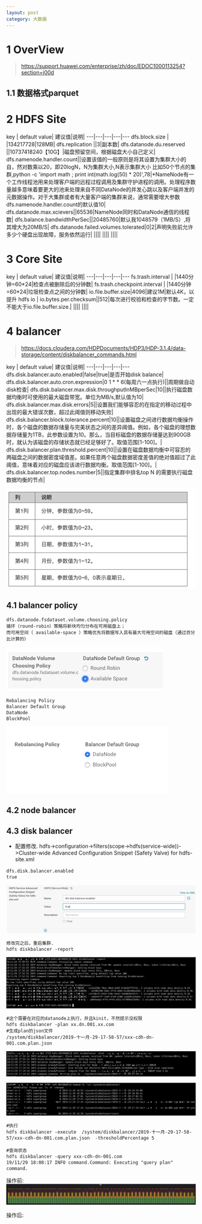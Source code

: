 ```yaml
---
layout: post
category: 大数据
---
```


# 1 OverView
> https://support.huawei.com/enterprise/zh/doc/EDOC1000113254?section=j00d
## 1.1 数据格式parquet
# 2 HDFS Site

key | default value| 建议值|说明|
---|---|---|---|---
dfs.block.size | |134217728|128MB|
dfs.replication ||3|副本数|
dfs.datanode.du.reserved ||10737418240【10G】|磁盘预留空间，根据磁盘大小自己定义|
dfs.namenode.handler.count||设置该值的一般原则是将其设置为集群大小的自，然对数乘以20，即20logN，N为集群大小,N表示集群大小 比如50个节点的集群,python -c 'import math ; print int(math.log(50) * 20)',78|*NameNode有一个工作线程池用来处理客户端的远程过程调用及集群守护进程的调用。处理程序数量越多意味着要更大的池来处理来自不同DataNode的并发心跳以及客户端并发的元数据操作。对于大集群或者有大量客户端的集群来说，通常需要增大参数dfs.namenode.handler.count的默认值10|
dfs.datanode.max.xcievers||65536|NameNode同时和DataNode通信的线程数|
dfs.balance.bandwidthPerSec||20485760|默认我1048579（1MB/S）,将其增大为20MB/S|
dfs.datanode.failed.volumes.tolerated|0|2|声明失败前允许多少个硬盘出现故障，服务依然运行|
   ||||
    ||||
     ||||

# 3 Core Site

key | default value| 建议值|说明|
---|---|---|---|---
fs.trash.interval |  |1440分钟=60\*24|检查点被删除后的分钟数|
fs.trash.checkpoint.interval |  |1440分钟=60\*24|垃圾检查点之间的分钟数|
io.file.buffer.size|4096|建议1M|默认4K，以提升 hdfs io |
io.bytes.per.checksum||512|每次进行校验和检查的字节数。一定不能大于io.file.buffer.size.|
 ||||
  ||||
 
 
# 4 balancer
> https://docs.cloudera.com/HDPDocuments/HDP3/HDP-3.1.4/data-storage/content/diskbalancer_commands.html

key | default value| 建议值|说明|
---|---|---|---|---
dfs.disk.balancer.auto.enabled|false|true|是否开始disk balance|
dfs.disk.balancer.auto.cron.expression|0 1 * * 6(每周六一点执行)||周期做自动disk检查|
dfs.disk.balancer.max.disk.throughputInMBperSec|10||执行磁盘数据均衡时可使用的最大磁盘带宽。单位为MB/s,默认值为10|
dfs.disk.balancer.max.disk.errors|5||设置我们能够容忍的在指定的移动过程中出现的最大错误次数，超过此阈值则移动失败|
dfs.disk.balancer.block.tolerance.percent|10||设置磁盘之间进行数据均衡操作时，各个磁盘的数据存储量与完美状态之间的差异阈值。例如，各个磁盘的理想数据存储量为1TB，此参数设置为10。那么，当目标磁盘的数据存储量达到900GB时，就认为该磁盘的存储状态就已经足够好了。取值范围[1-100]。|
dfs.disk.balancer.plan.threshold.percent|10||设置在磁盘数据均衡中可容忍的两磁盘之间的数据密度域值差。如果任意两个磁盘数据密度差值的绝对值超过了此阈值，意味着对应的磁盘应该进行数据均衡。取值范围[1-100]。|
dfs.disk.balancer.top.nodes.number|5||指定集群中排名top N 的需要执行磁盘数据均衡的节点|


![-w499](/assets/img//15750003929177.jpg)

## 4.1 balancer policy
 
```
dfs.datanode.fsdataset.volume.choosing.policy
循环（round-robin）策略将新块均匀分布在可用磁盘上；
而可用空间（ available-space ）策略优先将数据写入具有最大可用空间的磁盘（通过百分比计算的）
```
 
 ![](/assets/img//15749986010461.jpg)


```
Rebalancing Policy
Balancer Default Group 
DataNode
BlockPool
```

![](/assets/img//15749986961024.jpg)

## 4.2 node balancer
## 4.3 disk balancer
 - 配置修改. hdfs->configuration->filters(scope->hdfs(service-wide))->Cluster-wide Advanced Configuration Snippet (Safety Valve) for hdfs-site.xml 
 
```
dfs.disk.balancer.enabled
true
```

![](/assets/img//15750182696865.jpg)

```
修改完之后，重启集群.
hdfs diskbalancer -report
```
![-w1435](/assets/img//15750212654392.jpg)


```
#这个需要在对应的datanode上执行，并且kinit，不然提示没权限
hdfs diskbalancer -plan xx.dn.001.xx.com
#生成plan的json文件
/system/diskbalancer/2019-十一月-29-17-58-57/xxx-cdh-dn-001.com.plan.json
```

![-w1424](/assets/img//15750213073894.jpg)


![-w1439](/assets/img//15750213563540.jpg)



```
#执行
hdfs diskbalancer -execute  /system/diskbalancer/2019-十一月-29-17-58-57/xxx-cdh-dn-001.com.plan.json  -thresholdPercentage 5

#查询状态
hdfs diskbalancer -query xxx-cdh-dn-001.com
19/11/29 18:08:17 INFO command.Command: Executing "query plan" command.
```
操作前:
![](/assets/img//15749992494148.jpg)

操作后: